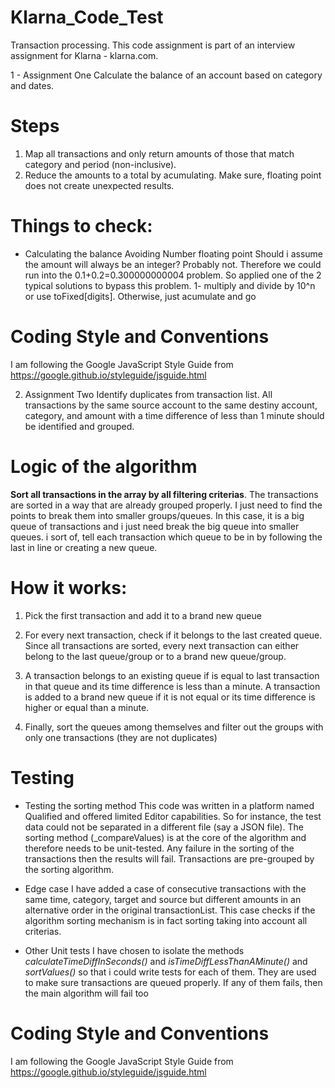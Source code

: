 # Klarna_Code_Test
Transaction processing. This code assignment is part of an interview assignment for Klarna - klarna.com.

1 - Assignment One
Calculate the balance of an account based on category and dates. 

# Steps
1. Map all transactions and only return amounts of those that match category and period (non-inclusive). 
2. Reduce the amounts to a total by acumulating. Make sure, floating point does not create unexpected results.

# Things to check:
* Calculating the balance 
Avoiding Number  floating point
Should i assume the amount will always be an integer? Probably not. Therefore we could run into the 0.1+0.2=0.300000000004 problem. So applied one of the 2 typical solutions to bypass this problem. 1- multiply and divide by 10^n or use toFixed[digits].
Otherwise, just acumulate and go

# Coding Style and Conventions
I am following the Google JavaScript Style Guide from https://google.github.io/styleguide/jsguide.html


2. Assignment Two 
Identify duplicates from transaction list. All transactions by the same source account to the same destiny account, category, and amount with a time difference of less than 1 minute should be identified and grouped.

# Logic of the algorithm

**Sort all transactions in the array by all filtering criterias**. The transactions are sorted in a way that are already grouped properly. I just need to find the points to break them into smaller groups/queues.
In this case, it is a big queue of transactions and i just need  break the big queue into smaller queues. i sort of, tell each transaction which queue to be in by  following the last in line or creating a new queue.

# How it works:
1. Pick the first transaction and add it to a brand new queue

2. For every next transaction, check if it belongs to the last created queue. Since all transactions are sorted, every next transaction can either belong to the last queue/group or to a brand new queue/group.

3. A transaction belongs to an existing queue if is equal to last transaction in that queue and its time difference is less than a minute. A transaction is added to a brand new queue if it is not equal or its time difference is higher or equal than a minute. 

4. Finally, sort the queues among themselves and filter out the groups with only one transactions (they are not duplicates)


# Testing
* Testing the sorting method
This code was written in a platform named Qualified and offered limited Editor capabilities. So for instance, the test data could not be separated in a different file (say a JSON file).
The sorting method (_compareValues) is at the core of the algorithm and therefore needs to be unit-tested. Any failure in the sorting of the transactions then the results will fail. Transactions are pre-grouped by the sorting algorithm.

* Edge case
I have added a case of consecutive transactions with the same time, category, target and source but different amounts in an alternative order in the original transactionList. This case checks if the algorithm sorting mechanism is in fact sorting taking into account all criterias. 

* Other Unit tests
I have chosen to isolate the methods *calculateTimeDiffInSeconds()* and *isTimeDiffLessThanAMinute()* and *sortValues()* so that i could write tests for each of them. They are used to make sure transactions are queued properly. If any of them fails, then the main algorithm will fail too

# Coding Style and Conventions
I am following the Google JavaScript Style Guide from https://google.github.io/styleguide/jsguide.html

